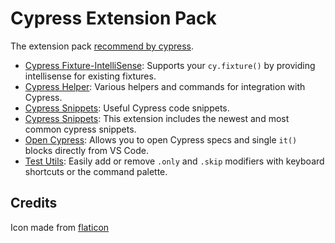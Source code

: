 # Cypress Extension Pack

The extension pack [recommend by cypress](https://docs.cypress.io/guides/tooling/IDE-integration#Visual-Studio-Code).

* [Cypress Fixture-IntelliSense](https://marketplace.visualstudio.com/items?itemName=JosefBiehler.cypress-fixture-intellisense): Supports your `cy.fixture()` by providing intellisense for existing fixtures.
* [Cypress Helper](https://marketplace.visualstudio.com/items?itemName=Shelex.vscode-cy-helper): Various helpers and commands for integration with Cypress.
* [Cypress Snippets](https://marketplace.visualstudio.com/items?itemName=andrew-codes.cypress-snippets): Useful Cypress code snippets.
* [Cypress Snippets](https://marketplace.visualstudio.com/items?itemName=CliffSu.cypress-snippets): This extension includes the newest and most common cypress snippets.
* [Open Cypress](https://marketplace.visualstudio.com/items?itemName=tnrich.vscode-extension-open-cypress): Allows you to open Cypress specs and single `it()` blocks directly from VS Code.
* [Test Utils](https://marketplace.visualstudio.com/items?itemName=chrisbreiding.test-utils): Easily add or remove `.only` and `.skip` modifiers with keyboard shortcuts or the command palette.

## Credits

Icon made from [flaticon](https://www.flaticon.com/free-icon/traveler-baggage_108265)